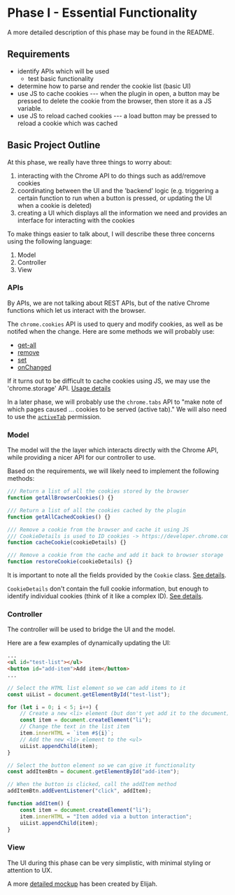 # Phase I - Essential Functionality

A more detailed description of this phase may be found in the README.

## Requirements

-   identify APIs which will be used
    -   test basic functionality
-   determine how to parse and render the cookie list (basic UI)
-   use JS to cache cookies --- when the plugin in open, a button may be pressed to delete the cookie from the browser, then store it as a JS variable.
-   use JS to reload cached cookies --- a load button may be pressed to reload a cookie which was cached

## Basic Project Outline

At this phase, we really have three things to worry about:

1. interacting with the Chrome API to do things such as add/remove cookies
2. coordinating between the UI and the 'backend' logic (e.g. triggering a certain function to run when
   a button is pressed, or updating the UI when a cookie is deleted)
3. creating a UI which displays all the information we need and provides an interface for interacting
   with the cookies

To make things easier to talk about, I will describe these three concerns using the following language:

1. Model
2. Controller
3. View

### APIs

By APIs, we are not talking about REST APIs, but of the native Chrome functions which let us interact with the browser.

The `chrome.cookies` API is used to query and modify cookies, as well as be notifed when the change. Here are some methods we will probably use:

-   [get-all](https://developer.chrome.com/docs/extensions/reference/cookies/#method-getAll)
-   [remove](https://developer.chrome.com/docs/extensions/reference/cookies/#method-remove)
-   [set](https://developer.chrome.com/docs/extensions/reference/cookies/#method-set)
-   [onChanged](https://developer.chrome.com/docs/extensions/reference/cookies/#event-onChanged)

If it turns out to be difficult to cache cookies using JS, we may use the 'chrome.storage' API. [Usage details](https://developer.chrome.com/docs/extensions/reference/storage/#usage)

In a later phase, we will probably use the `chrome.tabs` API to "make note of
which pages caused ... cookies to be served (active tab)." We will also need to use the [`activeTab`](https://developer.chrome.com/docs/extensions/mv3/manifest/activeTab/) permission.

### Model

The model will the the layer which interacts directly with the Chrome API, while providing a nicer API for our controller to use.

Based on the requirements, we will likely need to implement the following methods:

```javascript
/// Return a list of all the cookies stored by the browser
function getAllBrowserCookies() {}

/// Return a list of all the cookies cached by the plugin
function getAllCachedCookies() {}

/// Remove a cookie from the browser and cache it using JS
/// CookieDetails is used to ID cookies -> https://developer.chrome.com/docs/extensions/reference/cookies/#type-CookieDetails
function cacheCookie(cookieDetails) {}

/// Remove a cookie from the cache and add it back to browser storage
function restoreCookie(cookieDetails) {}
```

It is important to note all the fields provided by the `Cookie` class. [See details](https://developer.chrome.com/docs/extensions/reference/cookies/#type-Cookie).

`CookieDetails` don't contain the full cookie information, but enough to identify
individual cookies (think of it like a complex ID). [See details](https://developer.chrome.com/docs/extensions/reference/cookies/#type-CookieDetails).

### Controller

The controller will be used to bridge the UI and the model.

Here are a few examples of dynamically updating the UI:

```html
...
<ul id="test-list"></ul>
<button id="add-item">Add item</button>
...
```

```javascript
// Select the HTML list element so we can add items to it
const uiList = document.getElementById("test-list");

for (let i = 0; i < 5; i++) {
    // Create a new <li> element (but don't yet add it to the document)
    const item = document.createElement("li");
    // Change the text in the list item
    item.innerHTML = `item #${i}`;
    // Add the new <li> element to the <ul>
    uiList.appendChild(item);
}

// Select the button element so we can give it functionality
const addItemBtn = document.getElementById("add-item");

// When the button is clicked, call the addItem method
addItemBtn.addEventListener("click", addItem);

function addItem() {
    const item = document.createElement("li");
    item.innerHTML = "Item added via a button interaction";
    uiList.appendChild(item);
}
```

### View

The UI during this phase can be very simplistic, with minimal styling or attention to UX.

A more [detailed mockup](https://design.penpot.app/#/workspace/51e93290-b5b8-11ec-862a-da95c03a630b/53d06920-b5b8-11ec-862a-da95c03a630b?page-id=53d06921-b5b8-11ec-862a-da95c03a630b) has been created by Elijah.
